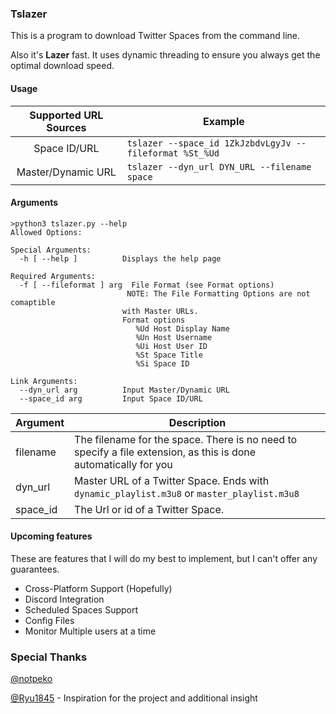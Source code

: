 ### Tslazer
This is a program to download Twitter Spaces from the command line. 

Also it's **Lazer** fast. It uses dynamic threading to ensure you always get the optimal download speed. 
#### Usage

|  Supported URL Sources | Example|
| :------------: | -------------- |
| Space ID/URL | `tslazer --space_id 1ZkJzbdvLgyJv --fileformat %St_%Ud` |
| Master/Dynamic URL| `tslazer --dyn_url DYN_URL --filename space` |

#### Arguments


    >python3 tslazer.py --help
    Allowed Options:
    
    Special Arguments:
      -h [ --help ]          Displays the help page
    
    Required Arguments:
      -f [ --fileformat ] arg  File Format (see Format options)
                              NOTE: The File Formatting Options are not comaptible
                             with Master URLs.
                             Format options
                                %Ud	Host Display Name
                                %Un	Host Username
                                %Ui	Host User ID
                                %St	Space Title
                                %Si	Space ID
    
    Link Arguments:
      --dyn_url arg          Input Master/Dynamic URL
      --space_id arg         Input Space ID/URL

|  Argument  |  Description |
| ------------ | ------------ |
| filename | The filename for the space. There is no need  to specify a file extension, as this is done automatically for you |
| dyn_url | Master URL of a Twitter Space. Ends with `dynamic_playlist.m3u8` or `master_playlist.m3u8` |
| space_id | The Url or id of a Twitter Space. |

#### Upcoming features
These are features that I will do my best to implement, but I can't offer any guarantees. 

- Cross-Platform Support (Hopefully)
- Discord Integration
- Scheduled Spaces Support
- Config Files
- Monitor Multiple users at a time

### Special Thanks
[@notpeko](https://github.com/notpeko "@notpeko")

[@Ryu1845](https://github.com/Ryu1845 "@Ryu1845") - Inspiration for the project and additional insight
